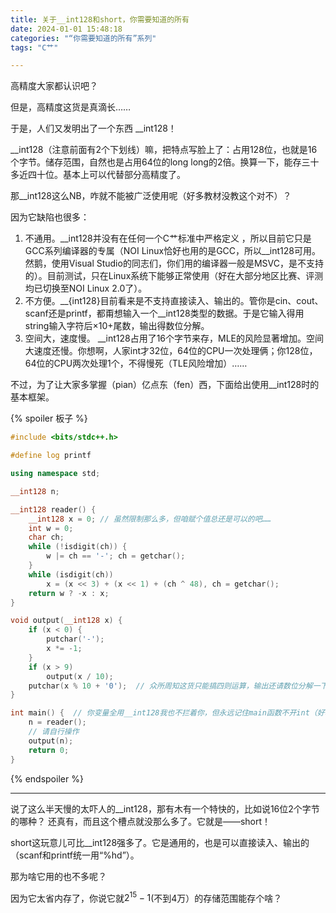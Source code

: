 ```yaml
---
title: 关于__int128和short，你需要知道的所有
date: 2024-01-01 15:48:18
categories: "“你需要知道的所有”系列"
tags: "C艹"

---
```

<!-- more -->
高精度大家都认识吧？

但是，高精度这货是真滴长……

于是，人们又发明出了一个东西 \__int128！

\__int128（注意前面有2个下划线）嘛，把特点写脸上了：占用128位，也就是16个字节。储存范围，自然也是占用64位的long long的2倍。换算一下，能存三十多近四十位。基本上可以代替部分高精度了。

那__int128这么NB，咋就不能被广泛使用呢（好多教材没教这个对不）？

因为它缺陷也很多：

1. 不通用。\__int128并没有在任何一个C艹标准中严格定义 ，所以目前它只是GCC系列编译器的专属（NOI Linux恰好也用的是GCC，所以__int128可用。然鹅，使用Visual Studio的同志们，你们用的编译器一般是MSVC，是不支持的）。目前测试，只在Linux系统下能够正常使用（好在大部分地区比赛、评测均已切换至NOI Linux 2.0了）。
2. 不方便。\__{int128}目前看来是不支持直接读入、输出的。管你是cin、cout、scanf还是printf，都甭想输入一个__int128类型的数据。于是它输入得用string输入字符后$\times 10 +$尾数，输出得数位分解。
3. 空间大，速度慢。 \__int128占用了16个字节来存，MLE的风险显著增加。空间大速度还慢。你想啊，人家int才32位，64位的CPU一次处理俩；你128位，64位的CPU两次处理1个，不得慢死（TLE风险增加）……

不过，为了让大家多掌握（pian）亿点东（fen）西，下面给出使用\__int128时的基本框架。

{% spoiler 板子 %}
```cpp
#include <bits/stdc++.h>

#define log printf

using namespace std;

__int128 n;

__int128 reader() {
	__int128 x = 0; // 虽然限制那么多，但咱赋个值总还是可以的吧…… 
    int w = 0; 
    char ch;
    while (!isdigit(ch)) { 
    	w |= ch == '-'; ch = getchar(); 
    }
    while (isdigit(ch)) 
    	x = (x << 3) + (x << 1) + (ch ^ 48), ch = getchar();
    return w ? -x : x;
}

void output(__int128 x) {
    if (x < 0) {
        putchar('-');
        x *= -1;
    }
	if (x > 9)
		output(x / 10);
	putchar(x % 10 + '0');  // 众所周知这货只能搞四则运算，输出还请数位分解一下（其实就是快读快写）
}

int main() {  // 你变量全用__int128我也不拦着你，但永远记住main函数不开int（好吧用signed也行）会CE的哈 
	n = reader();
	// 请自行操作
	output(n);
	return 0; 
}
```
{% endspoiler %}

------------

说了这么半天慢的太吓人的\__int128，那有木有一个特快的，比如说16位2个字节的哪种？
还真有，而且这个槽点就没那么多了。它就是——short！

short这玩意儿可比__int128强多了。它是通用的，也是可以直接读入、输出的（scanf和printf统一用“%hd”）。

那为啥它用的也不多呢？

因为它太省内存了，你说它就$2^{15} - 1$(不到4万）的存储范围能存个啥？

